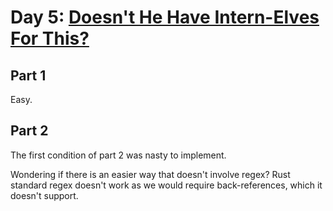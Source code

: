 # Day 5: [Doesn't He Have Intern-Elves For This?](https://adventofcode.com/2015/day/5)

## Part 1

Easy.

## Part 2

The first condition of part 2 was nasty to implement.

Wondering if there is an easier way that doesn't involve regex? Rust standard regex doesn't work as we would require back-references, which it doesn't support.